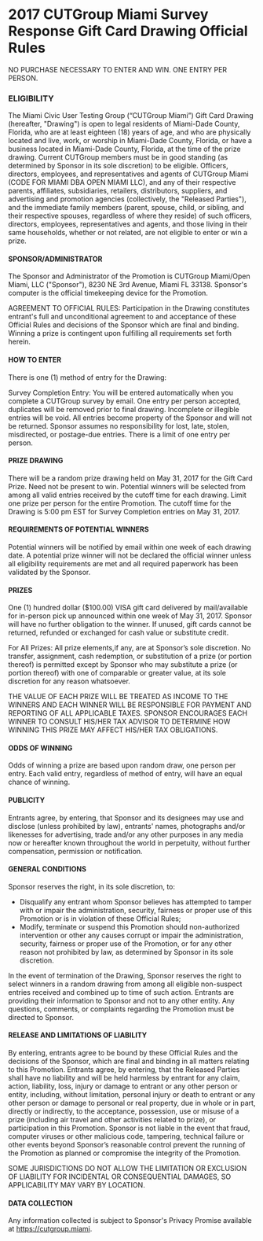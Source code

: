# 2017 CUTGroup Miami Survey Response Gift Card Drawing Official Rules
NO PURCHASE NECESSARY TO ENTER AND WIN. ONE ENTRY PER PERSON.

### ELIGIBILITY

The Miami Civic User Testing Group (“CUTGroup Miami”) Gift Card Drawing (hereafter, "Drawing") is open to legal residents of Miami-Dade County, Florida, who are at least eighteen (18) years of age, and who are physically located and live, work, or worship in Miami-Dade County, Florida, or have a business located in Miami-Dade County, Florida, at the time of the prize drawing. Current CUTGroup members must be in good standing (as determined by Sponsor in its sole discretion) to be eligible. Officers,  directors, employees, and representatives and agents of CUTGroup Miami (CODE FOR MIAMI DBA OPEN MIAMI LLC), and any of their respective parents, affiliates, subsidiaries, retailers, distributors, suppliers, and advertising and promotion agencies (collectively, the "Released Parties"), and the immediate family members (parent, spouse, child, or sibling, and their respective spouses, regardless of where they reside) of such officers, directors, employees, representatives and agents, and those living in their same households, whether or not related, are not eligible to enter or win a prize.

#### SPONSOR/ADMINISTRATOR

The Sponsor and Administrator of the Promotion is CUTGroup Miami/Open Miami, LLC  ("Sponsor"), 8230 NE 3rd Avenue, Miami FL 33138. Sponsor's computer is the official timekeeping device for the Promotion.

AGREEMENT TO OFFICIAL RULES: Participation in the Drawing constitutes entrant's full and unconditional agreement to and acceptance of these Official Rules and decisions of the Sponsor which are final and binding. Winning a prize is contingent upon fulfilling all requirements set forth herein.

#### HOW TO ENTER

There is one (1) method of entry for the Drawing:

Survey Completion Entry: You will be entered automatically when you complete a CUTGroup survey by email. One entry per person accepted, duplicates will be removed prior to final drawing.
Incomplete or illegible entries will be void. All entries become property of the Sponsor and will not be returned. Sponsor assumes no responsibility for lost, late, stolen, misdirected, or postage-due entries. There is a limit of one entry per person.

#### PRIZE DRAWING

There will be a random prize drawing held on May 31, 2017 for the Gift Card Prize. Need not be present to win. Potential winners will be selected from among all valid entries received by the cutoff time for each drawing. Limit one prize per person for the entire Promotion. The cutoff time for the Drawing is 5:00 pm EST for Survey Completion entries on May 31, 2017.

#### REQUIREMENTS OF POTENTIAL WINNERS

Potential winners will be notified by email within one week of each drawing date. A potential prize winner will not be declared the official winner unless all eligibility requirements are met and all required paperwork has been validated by the Sponsor.

#### PRIZES

One (1) hundred dollar  ($100.00) VISA gift card delivered by mail/available for in-person pick up announced within one week of May 31, 2017. Sponsor will have no further obligation to the winner. If unused, gift cards cannot be returned, refunded or exchanged for cash value or substitute credit.

For All Prizes: All prize elements,if any, are at Sponsor’s sole discretion. No transfer, assignment, cash redemption, or substitution of a prize (or portion thereof) is permitted except by Sponsor who may substitute a prize (or portion thereof) with one of comparable or greater value, at its sole discretion for any reason whatsoever. 

THE VALUE OF EACH PRIZE WILL BE TREATED AS INCOME TO THE WINNERS AND EACH WINNER WILL BE RESPONSIBLE FOR PAYMENT AND REPORTING OF ALL APPLICABLE TAXES. SPONSOR ENCOURAGES EACH WINNER TO CONSULT HIS/HER TAX ADVISOR TO DETERMINE HOW WINNING THIS PRIZE MAY AFFECT HIS/HER TAX OBLIGATIONS.

#### ODDS OF WINNING

Odds of winning a prize are based upon random draw, one person per entry. Each valid entry, regardless of method of entry, will have an equal chance of winning.

#### PUBLICITY

Entrants agree, by entering, that Sponsor and its designees may use and disclose (unless prohibited by law), entrants' names, photographs and/or likenesses for advertising, trade and/or any other purposes in any media now or hereafter known throughout the world in perpetuity, without further compensation, permission or notification.

#### GENERAL CONDITIONS

Sponsor reserves the right, in its sole discretion, to:

 * Disqualify any entrant whom Sponsor believes has attempted to tamper with or impair the administration, security, fairness or proper use of this Promotion or is in violation of these Official Rules; 
 * Modify, terminate or suspend this Promotion should non-authorized intervention or other any causes corrupt or impair the administration, security, fairness or proper use of the Promotion, or for any other reason not prohibited by law, as determined by Sponsor in its sole discretion. 
 
 In the event of termination of the Drawing, Sponsor reserves the right to select winners in a random drawing from among all eligible non-suspect entries received and combined up to time of such action. Entrants are providing their information to Sponsor and not to any other entity. Any questions, comments, or complaints regarding the Promotion must be directed to Sponsor.

#### RELEASE AND LIMITATIONS OF LIABILITY

By entering, entrants agree to be bound by these Official Rules and the decisions of the Sponsor, which are final and binding in all matters relating to this Promotion. Entrants agree, by entering, that the Released Parties shall have no liability and will be held harmless by entrant for any claim, action, liability, loss, injury or damage to entrant or any other person or entity, including, without limitation, personal injury or death to entrant or any other person or damage to personal or real property, due in whole or in part, directly or indirectly, to the acceptance, possession, use or misuse of a prize (including air travel and other activities related to prize), or participation in this Promotion. Sponsor is not liable in the event that fraud, computer viruses or other malicious code, tampering, technical failure or other events beyond Sponsor’s reasonable control prevent the running of the Promotion as planned or compromise the integrity of the Promotion.

SOME JURISDICTIONS DO NOT ALLOW THE LIMITATION OR EXCLUSION OF LIABILITY FOR INCIDENTAL OR CONSEQUENTIAL DAMAGES, SO APPLICABILITY MAY VARY BY LOCATION.

#### DATA COLLECTION

Any information collected is subject to Sponsor's Privacy Promise available at https://cutgroup.miami.
